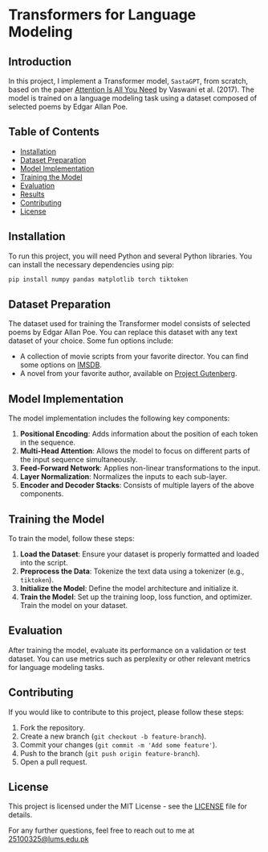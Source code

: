 # Transformers for Language Modeling

## Introduction

In this project, I implement a Transformer model, `SastaGPT`, from scratch, based on the paper [Attention Is All You Need](https://arxiv.org/abs/1706.03762) by Vaswani et al. (2017). The model is trained on a language modeling task using a dataset composed of selected poems by Edgar Allan Poe.

## Table of Contents

- [Installation](#installation)
- [Dataset Preparation](#dataset-preparation)
- [Model Implementation](#model-implementation)
- [Training the Model](#training-the-model)
- [Evaluation](#evaluation)
- [Results](#results)
- [Contributing](#contributing)
- [License](#license)

## Installation

To run this project, you will need Python and several Python libraries. You can install the necessary dependencies using pip:

```bash
pip install numpy pandas matplotlib torch tiktoken
```

## Dataset Preparation

The dataset used for training the Transformer model consists of selected poems by Edgar Allan Poe. You can replace this dataset with any text dataset of your choice. Some fun options include:

- A collection of movie scripts from your favorite director. You can find some options on [IMSDB](https://www.imsdb.com/).
- A novel from your favorite author, available on [Project Gutenberg](https://www.gutenberg.org/).

## Model Implementation

The model implementation includes the following key components:

1. **Positional Encoding**: Adds information about the position of each token in the sequence.
2. **Multi-Head Attention**: Allows the model to focus on different parts of the input sequence simultaneously.
3. **Feed-Forward Network**: Applies non-linear transformations to the input.
4. **Layer Normalization**: Normalizes the inputs to each sub-layer.
5. **Encoder and Decoder Stacks**: Consists of multiple layers of the above components.

## Training the Model

To train the model, follow these steps:

1. **Load the Dataset**: Ensure your dataset is properly formatted and loaded into the script.
2. **Preprocess the Data**: Tokenize the text data using a tokenizer (e.g., `tiktoken`).
3. **Initialize the Model**: Define the model architecture and initialize it.
4. **Train the Model**: Set up the training loop, loss function, and optimizer. Train the model on your dataset.

## Evaluation

After training the model, evaluate its performance on a validation or test dataset. You can use metrics such as perplexity or other relevant metrics for language modeling tasks.

## Contributing

If you would like to contribute to this project, please follow these steps:

1. Fork the repository.
2. Create a new branch (`git checkout -b feature-branch`).
3. Commit your changes (`git commit -m 'Add some feature'`).
4. Push to the branch (`git push origin feature-branch`).
5. Open a pull request.

## License

This project is licensed under the MIT License - see the [LICENSE](LICENSE) file for details.

For any further questions, feel free to reach out to me at 25100325@lums.edu.pk
